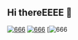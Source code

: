 ## Hi thereEEEE 👋


[![666](https://github-readme-stats.vercel.app/api?username=NerostavKuznetsov&show_icons=true&theme=merko&include_all_commits=true&count_private=true)](https://github.com/NerostavKuznetsov/github-readme-stats)
[![666](https://github-readme-stats.vercel.app/api/top-langs/?username=NerostavKuznetsov&layout=compact&theme=merko&width=400&count_private=true)](https://github.com/NerostavKuznetsov/github-readme-stats) 
[![666](https://github-readme-stats.vercel.app/api/top-langs/?username=NerostavKuznetsov&layout=pie%show_icons=true&theme=merko)













